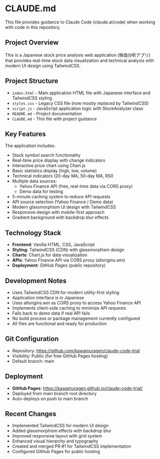 # CLAUDE.md

This file provides guidance to Claude Code (claude.ai/code) when working with code in this repository.

## Project Overview

This is a Japanese stock price analysis web application (株価分析アプリ) that provides real-time stock data visualization and technical analysis with modern UI design using TailwindCSS.

## Project Structure

- `index.html` - Main application HTML file with Japanese interface and TailwindCSS styling
- `styles.css` - Legacy CSS file (now mostly replaced by TailwindCSS)
- `script.js` - JavaScript application logic with StockAnalyzer class
- `README.md` - Project documentation
- `CLAUDE.md` - This file with project guidance

## Key Features

The application includes:
- Stock symbol search functionality
- Real-time price display with change indicators
- Interactive price chart using Chart.js
- Basic statistics display (high, low, volume)
- Technical indicators (20-day MA, 50-day MA, RSI)
- Multiple data sources:
  - Yahoo Finance API (free, real-time data via CORS proxy)
  - Demo data for testing
- 5-minute caching system to reduce API requests
- API source selection (Yahoo Finance / Demo data)
- Modern glassmorphism UI design with TailwindCSS
- Responsive design with mobile-first approach
- Gradient background with backdrop blur effects

## Technology Stack

- **Frontend**: Vanilla HTML, CSS, JavaScript
- **Styling**: TailwindCSS (CDN) with glassmorphism design
- **Charts**: Chart.js for data visualization
- **APIs**: Yahoo Finance API via CORS proxy (allorigins.win)
- **Deployment**: GitHub Pages (public repository)

## Development Notes

- Uses TailwindCSS CDN for modern utility-first styling
- Application interface is in Japanese
- Uses allorigins.win as CORS proxy to access Yahoo Finance API
- Implements client-side caching to minimize API requests
- Falls back to demo data if real API fails
- No build process or package management currently configured
- All files are functional and ready for production

## Git Configuration

- Repository: https://github.com/kawamuragen/claude-code-trial
- Visibility: Public (for free GitHub Pages hosting)
- Default branch: main

## Deployment

- **GitHub Pages**: https://kawamuragen.github.io/claude-code-trial/
- Deployed from main branch root directory
- Auto-deploys on push to main branch

## Recent Changes

- Implemented TailwindCSS for modern UI design
- Added glassmorphism effects with backdrop blur
- Improved responsive layout with grid system
- Enhanced visual hierarchy and typography
- Created and merged PR #1 for TailwindCSS implementation
- Configured GitHub Pages for public hosting